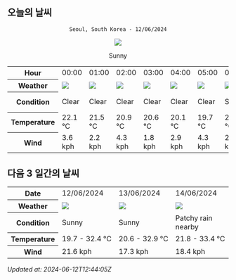 ## 오늘의 날씨
<div align="center">

`Seoul, South Korea - 12/06/2024`

<img src="https://cdn.weatherapi.com/weather/64x64/day/113.png"/>

Sunny

</div>


<table>
    <tr>
        <th>Hour</th>
        <td>00:00</td><td>01:00</td><td>02:00</td><td>03:00</td><td>04:00</td><td>05:00</td><td>06:00</td><td>07:00</td><td>08:00</td><td>09:00</td><td>10:00</td><td>11:00</td><td>12:00</td><td>13:00</td><td>14:00</td><td>15:00</td><td>16:00</td><td>17:00</td><td>18:00</td><td>19:00</td><td>20:00</td><td>21:00</td><td>22:00</td><td>23:00</td>
    </tr>
    <tr>
        <th>Weather</th>
        <td><img src="https://cdn.weatherapi.com/weather/64x64/night/113.png"></img></td><td><img src="https://cdn.weatherapi.com/weather/64x64/night/113.png"></img></td><td><img src="https://cdn.weatherapi.com/weather/64x64/night/113.png"></img></td><td><img src="https://cdn.weatherapi.com/weather/64x64/night/113.png"></img></td><td><img src="https://cdn.weatherapi.com/weather/64x64/night/113.png"></img></td><td><img src="https://cdn.weatherapi.com/weather/64x64/night/113.png"></img></td><td><img src="https://cdn.weatherapi.com/weather/64x64/day/113.png"></img></td><td><img src="https://cdn.weatherapi.com/weather/64x64/day/113.png"></img></td><td><img src="https://cdn.weatherapi.com/weather/64x64/day/113.png"></img></td><td><img src="https://cdn.weatherapi.com/weather/64x64/day/113.png"></img></td><td><img src="https://cdn.weatherapi.com/weather/64x64/day/113.png"></img></td><td><img src="https://cdn.weatherapi.com/weather/64x64/day/113.png"></img></td><td><img src="https://cdn.weatherapi.com/weather/64x64/day/113.png"></img></td><td><img src="https://cdn.weatherapi.com/weather/64x64/day/113.png"></img></td><td><img src="https://cdn.weatherapi.com/weather/64x64/day/113.png"></img></td><td><img src="https://cdn.weatherapi.com/weather/64x64/day/113.png"></img></td><td><img src="https://cdn.weatherapi.com/weather/64x64/day/113.png"></img></td><td><img src="https://cdn.weatherapi.com/weather/64x64/day/113.png"></img></td><td><img src="https://cdn.weatherapi.com/weather/64x64/day/113.png"></img></td><td><img src="https://cdn.weatherapi.com/weather/64x64/day/116.png"></img></td><td><img src="https://cdn.weatherapi.com/weather/64x64/night/113.png"></img></td><td><img src="https://cdn.weatherapi.com/weather/64x64/night/113.png"></img></td><td><img src="https://cdn.weatherapi.com/weather/64x64/night/113.png"></img></td><td><img src="https://cdn.weatherapi.com/weather/64x64/night/113.png"></img></td>
    </tr>
    <tr>
        <th>Condition</th>
        <td width="200px">Clear </td><td width="200px">Clear </td><td width="200px">Clear </td><td width="200px">Clear </td><td width="200px">Clear </td><td width="200px">Clear </td><td width="200px">Sunny</td><td width="200px">Sunny</td><td width="200px">Sunny</td><td width="200px">Sunny</td><td width="200px">Sunny</td><td width="200px">Sunny</td><td width="200px">Sunny</td><td width="200px">Sunny</td><td width="200px">Sunny</td><td width="200px">Sunny</td><td width="200px">Sunny</td><td width="200px">Sunny</td><td width="200px">Sunny</td><td width="200px">Partly Cloudy </td><td width="200px">Clear </td><td width="200px">Clear</td><td width="200px">Clear </td><td width="200px">Clear </td>
    </tr>
    <tr>
        <th>Temperature</th>
        <td>22.1 °C</td><td>21.5 °C</td><td>20.9 °C</td><td>20.6 °C</td><td>20.1 °C</td><td>19.7 °C</td><td>20.1 °C</td><td>21.8 °C</td><td>23.5 °C</td><td>25.5 °C</td><td>27.6 °C</td><td>29.3 °C</td><td>30.9 °C</td><td>32 °C</td><td>32.4 °C</td><td>31.2 °C</td><td>29.9 °C</td><td>28.6 °C</td><td>27.2 °C</td><td>26.1 °C</td><td>25.2 °C</td><td>22.1 °C</td><td>23.7 °C</td><td>23.2 °C</td>
    </tr>
    <tr>
        <th>Wind</th>
        <td>3.6 kph</td><td>2.2 kph</td><td>4.3 kph</td><td>1.8 kph</td><td>2.9 kph</td><td>4.3 kph</td><td>2.9 kph</td><td>2.2 kph</td><td>1.4 kph</td><td>2.9 kph</td><td>4 kph</td><td>6.5 kph</td><td>8.3 kph</td><td>9.4 kph</td><td>16.6 kph</td><td>21.6 kph</td><td>19.4 kph</td><td>14 kph</td><td>12.6 kph</td><td>10.1 kph</td><td>7.2 kph</td><td>6.1 kph</td><td>4.3 kph</td><td>2.9 kph</td>
    </tr>
</table>


## 다음 3 일간의 날씨


<table>
    <tr>
        <th>Date</th>
        <td>12/06/2024</td><td>13/06/2024</td><td>14/06/2024</td>
    </tr>
    <tr>
        <th>Weather</th>
        <td><img src="https://cdn.weatherapi.com/weather/64x64/day/113.png"/></td><td><img src="https://cdn.weatherapi.com/weather/64x64/day/113.png"/></td><td><img src="https://cdn.weatherapi.com/weather/64x64/day/176.png"/></td>
    </tr>
    <tr>
        <th>Condition</th>
        <td width="200px">Sunny</td><td width="200px">Sunny</td><td width="200px">Patchy rain nearby</td>
    </tr>
    <tr>
        <th>Temperature</th>
        <td>19.7 -  32.4 °C</td><td>20.6 -  32.9 °C</td><td>21.8 -  33.4 °C</td>
    </tr>
    <tr>
        <th>Wind</th>
        <td>21.6 kph</td><td>17.3 kph</td><td>18.4 kph</td>
    </tr>
</table>


*Updated at: 2024-06-12T12:44:05Z*
